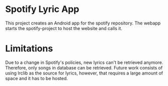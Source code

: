 # Spotify Lyric App

This project creates an Android app for the spotify repository. The webapp starts the spotify-project to host the website and calls it.

# Limitations
Due to a change in Spotify's policies, new lyrics can't be retrieved anymore. Therefore, only songs in database can be retrieved. 
Future work consists of using lrclib as the source for lyrics, however, that requires a large amount of space and it has to be hosted.

